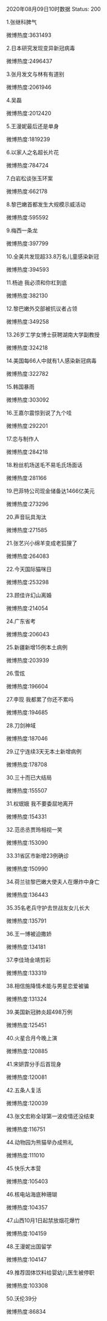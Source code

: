 2020年08月09日10时数据
Status: 200

1.张继科脾气

微博热度:3631493

2.日本研究发现变异新冠病毒

微博热度:2496437

3.张月发文与林有有道别

微博热度:2061946

4.吴磊

微博热度:2012420

5.王漫妮最后还是单身

微博热度:1819239

6.以家人之名超长片花

微博热度:784724

7.白岩松谈张玉环案

微博热度:662178

8.黎巴嫩首都发生大规模示威活动

微博热度:595592

9.梅西一条龙

微博热度:397799

10.全美共发现超33.8万名儿童感染新冠

微博热度:394593

11.杨迪 我必须和你杠到底

微博热度:382130

12.黎巴嫩外交部被抗议者占领

微博热度:349258

13.26岁工学女博士获聘湖南大学副教授

微博热度:324218

14.美国每66人中就有1人感染新冠病毒

微博热度:322782

15.韩国暴雨

微博热度:303092

16.王嘉尔震惊到说了九个哇

微博热度:292201

17.恋与制作人

微博热度:284218

18.粉丝机场送毛不易毛氏场面话

微博热度:281166

19.巴菲特公司现金储备达1466亿美元

微博热度:273296

20.声音玩具淘汰

微博热度:271585

21.张艺兴小绵羊变成老狐狸了

微博热度:264083

22.今天国际猫咪日

微博热度:253298

23.顾佳许幻山离婚

微博热度:214054

24.广东省考

微博热度:206043

25.新疆新增15例本土病例

微博热度:203939

26.雪炫

微博热度:196604

27.李现 我都累了你还不累吗

微博热度:194685

28.刀剑神域

微博热度:187046

29.辽宁连续3天无本土新增病例

微博热度:178708

30.三十而已大结局

微博热度:155507

31.权珉娥 我不要委屈地离开

微博热度:154331

32.范丞丞贾玲相视一笑

微博热度:153090

33.31省区市新增23例确诊

微博热度:150990

34.荷兰驻黎巴嫩大使夫人在爆炸中身亡

微博热度:136443

35.35名老兵守护去世战友女儿长大

微博热度:135791

36.王一博被迫撒娇

微博热度:134181

37.李佳琦金靖剪彩

微博热度:133319

38.相信施降情术能与男星恋爱被骗

微博热度:131324

39.美国新冠肺炎超498万例

微博热度:125451

40.火星合月今晚上演

微博热度:120885

41.宋妍霏分手后首现身

微博热度:120081

42.五条人复活

微博热度:120039

43.张文宏称全球第一波疫情还没结束

微博热度:116751

44.动物园为熊猫举办成熊礼

微博热度:111010

45.快乐大本营

微博热度:105403

46.核电站海底种珊瑚

微博热度:104357

47.山西10月1日起禁放烟花爆竹

微博热度:104159

48.王漫妮出国留学

微博热度:104147

49.推荐固体饮料给婴幼儿医生被停职

微博热度:103308

50.沃伦39分

微博热度:86834

